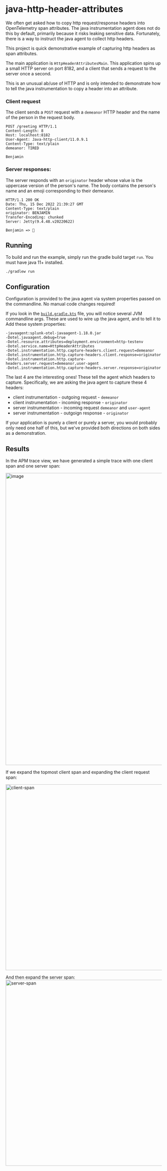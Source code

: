 # java-http-header-attributes

We often get asked how to copy http request/response headers into 
OpenTelemetry span attributes. The java instrumentation agent does not 
do this by default, primarily because it risks leaking sensitive data.
Fortunately, there is a way to instruct the java agent to collect http headers. 

This project is quick demonstrative example of capturing http headers as 
span attributes.

The main application is `HttpHeaderAttributesMain`. This application spins up a small
HTTP server on port 8182, and a client that sends a request to the server once a second.

This is an unusual ab/use of HTTP and is only intended to demonstrate how to tell
the java instrumentation to copy a header into an attribute.

### Client request

The client sends a `POST` request with a `demeanor` HTTP header and the name
of the person in the request body.

```
POST /greeting HTTP/1.1
Content-Length: 8
Host: localhost:8182
User-Agent: Java-http-client/11.0.9.1
Content-Type: text/plain
demeanor: TIRED

Benjamin
```

### Server responses:

The server responds with an `originator` header whose value is the uppercase
version of the person's name. The body contains the person's name and an 
emoji corresponding to their demeanor.

```
HTTP/1.1 200 OK
Date: Thu, 15 Dec 2022 21:39:27 GMT
Content-Type: text/plain
originator: BENJAMIN
Transfer-Encoding: chunked
Server: Jetty(9.4.48.v20220622)

Benjamin => 🥱
```

## Running

To build and run the example, simply run the gradle build target `run`. 
You must have java 11+ installed.

```
./gradlew run
```

## Configuration

Configuration is provided to the java agent via system properties passed
on the commandline. No manual code changes required!

If you look in the [`build.gradle.kts`](build.gradle.kts) file, you will 
notice several JVM commandline args. These are used to wire up the java agent,
and to tell it to 
Add these system properties:
```
-javaagent:splunk-otel-javaagent-1.18.0.jar
-Dotel.javaagent.debug=true
-Dotel.resource.attributes=deployment.environment=http-testenv
-Dotel.service.name=HttpHeaderAttributes
-Dotel.instrumentation.http.capture-headers.client.request=demeanor
-Dotel.instrumentation.http.capture-headers.client.response=originator
-Dotel.instrumentation.http.capture-headers.server.request=demeanor,user-agent
-Dotel.instrumentation.http.capture-headers.server.response=originator
```

The last 4 are the interesting ones! These tell the agent which headers to capture. 
Specifically, we are asking the java agent to capture these 4 headers:

* client instrumentation - outgoing request - `demeanor`
* client instrumentation - incoming response - `originator`
* server instrumentation - incoming request `demeanor` and `user-agent`
* server instrumentation - outgoign response - `originator`

If your application is purely a client or purely a server, you would probably only need
one half of this, but we've provided both directions on both sides as a demonstration.

## Results

In the APM trace view, we have generated a simple trace with one client span and one server span:

<img width="943" alt="image" src="https://user-images.githubusercontent.com/75337021/207979286-d9285759-671f-400c-91b5-a73ec7aae369.png">

If we expand the topmost client span and expanding the client request span:

<img width="600" alt="client-span" src="https://user-images.githubusercontent.com/75337021/207980022-6d085818-795b-4d65-93b6-7faa5c83a0a3.png">

And then expand the server span:
<img width="600" alt="server-span" src="https://user-images.githubusercontent.com/75337021/207980829-33a1a514-288b-4f7b-bc97-4fd0dbf67d8d.png">
